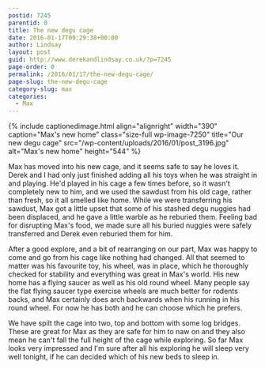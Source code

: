```yaml
---
postid: 7245
parentid: 0
title: The new degu cage
date: 2016-01-17T09:29:38+00:00
author: Lindsay
layout: post
guid: http://www.derekandlindsay.co.uk/?p=7245
page-order: 0
permalink: /2016/01/17/the-new-degu-cage/
page-slug: the-new-degu-cage
category-slug: max
categories:
  - Max
---
```

{% include captionedimage.html align="alignright" width="390" caption="Max's new home" class="size-full wp-image-7250" title="Our new degu cage" src="/wp-content/uploads/2016/01/post_3196.jpg" alt="Max's new home" height="544" %} 

Max has moved into his new cage, and it seems safe to say he loves it. Derek and I had only just finished adding all his toys when he was straight in and playing. He'd played in his cage a few times before, so it wasn't completely new to him, and we used the sawdust from his old cage, rather than fresh, so it all smelled like home. While we were transferring his sawdust, Max got a little upset that some of his stashed degu nuggies had been displaced, and he gave a little warble as he reburied them. Feeling bad for disrupting Max's food, we made sure all his buried nuggies were safely transferred and Derek even reburied them for him.

After a good explore, and a bit of rearranging on our part, Max was happy to come and go from his cage like nothing had changed. All that seemed to matter was his favourite toy, his wheel, was in place, which he thoroughly checked for stability and everything was great in Max's world. His new home has a flying saucer as well as his old round wheel. Many people say the flat flying saucer type exercise wheels are much better for rodents backs, and Max certainly does arch backwards when his running in his round wheel. For now he has both and he can choose which he prefers.

We have spilt the cage into two, top and bottom with some log bridges. These are great for Max as they are safe for him to naw on and they also mean he can't fall the full height of the cage while exploring. So far Max looks very impressed and I'm sure after all his exploring he will sleep very well tonight, if he can decided which of his new beds to sleep in.